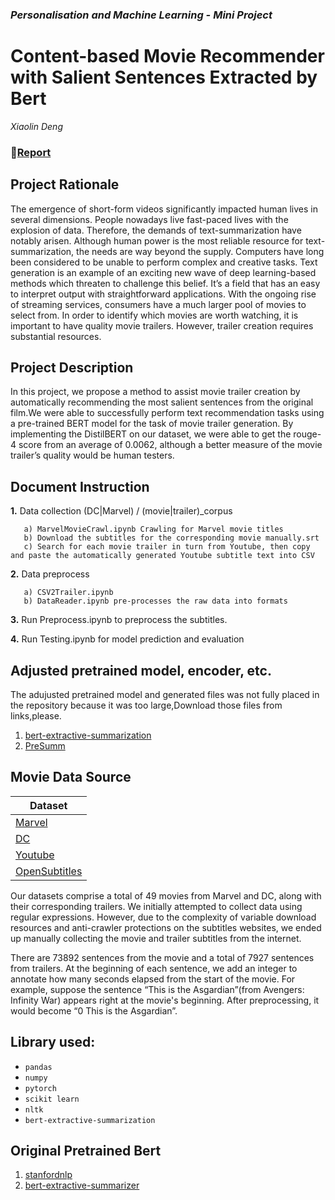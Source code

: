 ### <em>Personalisation and Machine Learning - Mini Project</em>
# Content-based Movie Recommender with Salient Sentences Extracted by Bert
<em>Xiaolin Deng</em>

### :ledger:[Report](https://git.arts.ac.uk/21001319/XiaolinDeng_Personalisation_Mini_project/blob/main/Report-Content-based%20Movie%20Recommender%20with%20Salient%20Sentences%20Extracted%20by%20Bert-Xiaolin%20Deng.pdf)
## Project Rationale
The emergence of short-form videos significantly impacted human lives in several dimensions. People nowadays live fast-paced lives with the explosion of data. Therefore, the demands of text-summarization have notably arisen. Although human power is the most reliable resource for text-summarization, the needs are way beyond the supply. Computers have long been considered to be unable to perform complex and creative tasks. Text generation is an example of an exciting new wave of deep learning-based methods which threaten to challenge this belief. It’s a field that has an easy to interpret output with straightforward applications. With the ongoing rise of streaming services, consumers have a much larger pool of movies to select from. In order to identify which movies are worth watching, it is important to have quality movie trailers. However, trailer creation requires substantial resources.

## Project Description
In this project, we propose a method to assist movie trailer creation by automatically recommending the most salient sentences from the original film.We were able to successfully perform text recommendation tasks using a pre-trained BERT model for the task of movie trailer generation. By implementing the DistilBERT on our dataset, we were able to get the rouge-4 score from an average of 0.0062, although a better measure of the movie trailer’s quality would be human testers.  

## Document Instruction
**1.** Data collection (DC|Marvel) / (movie|trailer)_corpus

       a) MarvelMovieCrawl.ipynb Crawling for Marvel movie titles
       b) Download the subtitles for the corresponding movie manually.srt
       c) Search for each movie trailer in turn from Youtube, then copy and paste the automatically generated Youtube subtitle text into CSV
       
**2.** Data preprocess

       a) CSV2Trailer.ipynb
       b) DataReader.ipynb pre-processes the raw data into formats
       
**3.** Run Preprocess.ipynb to preprocess the subtitles.

**4.** Run Testing.ipynb for model prediction and evaluation

## Adjusted pretrained model, encoder, etc.
The adujusted pretrained model and generated files was not fully placed in the repository because it was too large,Download those files from links,please.

1. [bert-extractive-summarization](https://drive.google.com/drive/folders/1YHcQsSgio6fii7a6gV8xydn9Cs7mef7S?usp=sharing)
2. [PreSumm](https://drive.google.com/drive/folders/1dBBJGBJfitFgo8QEXhuSENKmjdyiFPv_?usp=sharing)

## Movie Data Source
| Dataset | 
| ----- | 
| [Marvel](https://www.marvel.com/movies)|
| [DC](https://www.dccomics.com/movies)|
| [Youtube](https://www.youtube.com)|
| [OpenSubtitles](https://forum.opensubtitles.org/)|

Our datasets comprise a total of 49 movies from Marvel and DC, along with their corresponding trailers. We initially attempted to collect data using regular expressions. However,  due to the complexity of variable download resources and anti-crawler protections on the subtitles websites, we ended up manually collecting the movie and trailer subtitles from the internet. 

There are 73892 sentences from the movie and a total of 7927 sentences from trailers. At the beginning of each sentence, we add an integer to annotate how many seconds elapsed from the start of the movie. For example, suppose the sentence “This is the Asgardian”(from Avengers: Infinity War) appears right at the movie's beginning. After preprocessing, it would become “0 This is the Asgardian”.  

## Library used:
* `pandas`
* `numpy`
* `pytorch`
* `scikit learn`
* `nltk`
* `bert-extractive-summarization`

## Original Pretrained Bert
1. [stanfordnlp](https://stanfordnlp.github.io/CoreNLP/download.html)
2. [bert-extractive-summarizer](https://github.com/dmmiller612/bert-extractive-summarizer)
